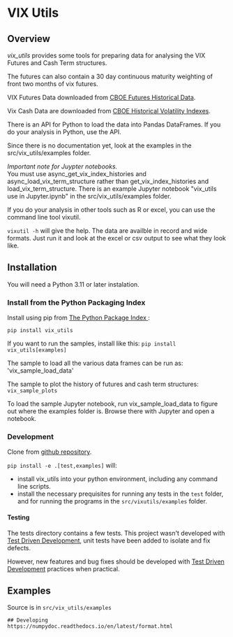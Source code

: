 # VIX Utils
## Overview

*vix_utils* provides some tools for preparing data for analysing  the VIX Futures and Cash Term structures.

The futures can also contain a 30 day continuous maturity weighting of front two months of vix futures.

VIX Futures Data downloaded from [CBOE Futures Historical Data](https://www.cboe.com/us/futures/market_statistics/historical_data/).

Vix Cash Data are downloaded from [CBOE Historical Volatility Indexes](https://www.cboe.com/tradable_products/vix/vix_historical_data/).


There is an API for Python to load the data into Pandas DataFrames.  If you do your analysis in Python, use the API.

Since there is no documentation yet, look at the examples in the src/vix_utils/examples folder.

*Important note for Juypter notebooks.*  
You must use  async_get_vix_index_histories and async_load_vix_term_structure 
rather than get_vix_index_histories and load_vix_term_structure.  There is an example Jupyter notebook "vix_utils use in Jupyter.ipynb" in the src/vix_utils/examples folder. 
 
If you do your analysis in other tools such as R or excel, you can use the command line tool vixutil.

`vixutil -h` will give the help.  The data are availble in record and wide formats.  Just run it and look at the excel or csv output to see what they look like.

 


## Installation

You will need a Python 3.11 or later instalation.

### Install from the Python Packaging Index
 
Install using pip from [The Python Package Index ](https://www.pypi.org):

`pip install vix_utils`

If you want to run the samples, install like this:
`pip install vix_utils[examples]`

The sample to load all the various data frames can be run as:
'vix_sample_load_data'

The sample to plot the history of futures and cash term structures:
`vix_sample_plots`

To load the sample Jupyter notebook, run vix_sample_load_data to figure out where the examples folder is. Browse there with Jupyter and open a notebook.   


### Development 

Clone from  [github repository](https://github.com/dougransom/vix_utils).

 
`pip install -e .[test,examples]` will:
- install vix_utils into your python environment, including any command line scripts. 
- install the necessary prequisites for running any 
tests in the `test` folder, and for running the programs in the `src/vixutils/examples` folder.

#### Testing

The tests directory contains a few tests.  This project wasn't developed with 
[Test Driven Development](https://www.agilealliance.org/glossary/tdd/), unit tests have been added to isolate
and fix defects. 

However, new features and bug fixes should be developed with [Test Driven Development](https://www.agilealliance.org/glossary/tdd/) practices when practical.


## Examples
Source is in `src/vix_utils/examples`
 
~~~
## Developing
https://numpydoc.readthedocs.io/en/latest/format.html
